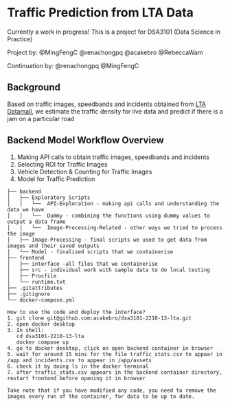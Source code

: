 # Traffic Prediction from LTA Data
Currently a work in progress! This is a project for DSA3101 (Data Science in Practice)

Project by: @MingFengC @renachongpq @acakebro @RebeccaWam

Continuation by: @renachongpq @MingFengC

## Background
Based on traffic images, speedbands and incidents obtained from [LTA Datamall](https://datamall.lta.gov.sg/content/datamall/en/dynamic-data.html), we estimate the traffic density for live data and predict if there is a jam on a particular road

## Backend Model Workflow Overview
1. Making API calls to obtain traffic images, speedbands and incidents
2. Selecting ROI for Traffic Images
3. Vehicle Detection & Counting for Traffic Images
4. Model for Traffic Prediction

````
├── backend 
│   ├── Exploratory Scripts 
│   │   └──  API-Exploration - making api calls and understanding the data we have 
│   │   └──  Dummy - combining the functions using dummy values to output a data frame 
│   │   └──  Image-Processing-Related - other ways we tried to process the image 
│   ├── Image-Processing - final scripts we used to get data from images and their saved outputs 
│   └── Model - finalised scripts that we containerise 
├── frontend 
│   ├── interface -all files that we containerise 
│   ├── src - individual work with sample data to do local testing
│   ├── Procfile 
│   └── runtime.txt 
├── .gitattributes 
├── .gitignore 
└── docker-compose.yml 
````
````
How to use the code and deploy the interface?
1. git clone git@github.com:acakebro/dsa3101-2210-13-lta.git
2. open docker desktop
3. In shell:
   cd dsa3101-2210-13-lta
   docker compose up
4. go to docker desktop, click on open backend container in browser
5. wait for around 15 mins for the file traffic_stats.csv to appear in /app and incidents.csv to appear in /app/assets
6. check it by doing ls in the docker terminal
7. after traffic_stats.csv appears in the backend container directory, restart frontend before opening it in browser

Take note that if you have modified any code, you need to remove the images every run of the container, for data to be up to date.
````


